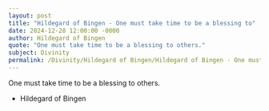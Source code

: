 ```yaml
---
layout: post
title: "Hildegard of Bingen - One must take time to be a blessing to"
date: 2024-12-28 12:00:00 -0000
author: Hildegard of Bingen
quote: "One must take time to be a blessing to others."
subject: Divinity
permalink: /Divinity/Hildegard of Bingen/Hildegard of Bingen - One must take time to be a blessing to
---
```


One must take time to be a blessing to others.

- Hildegard of Bingen
